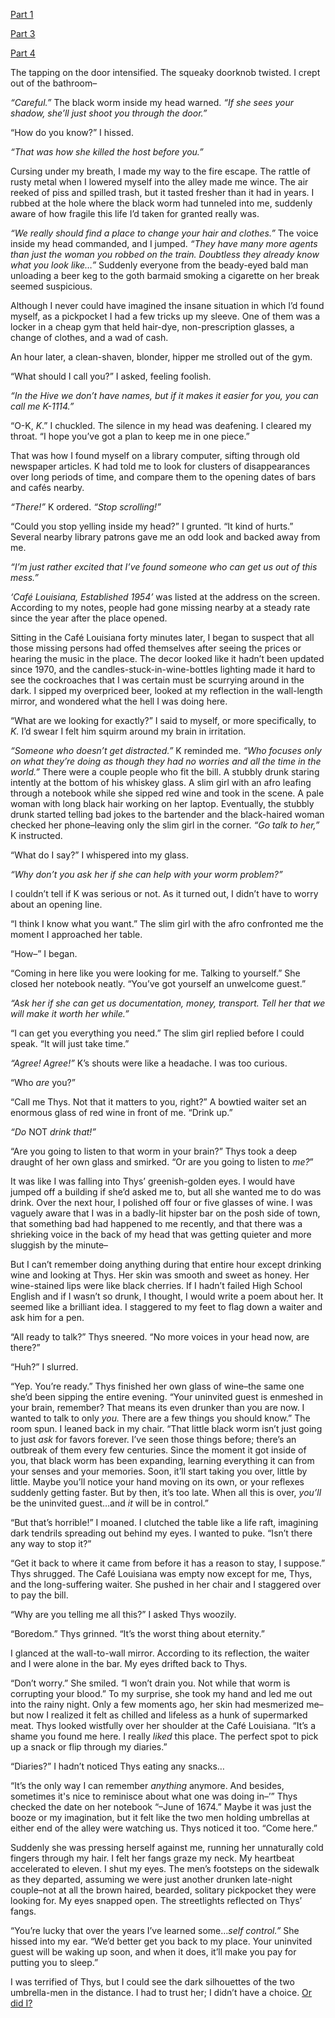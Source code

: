 [Part 1](https://www.reddit.com/r/nosleep/comments/x5vxq3/i_stole_a_purse_part_1/)

[Part 3](https://www.reddit.com/r/nosleep/comments/x845t3/i_stole_a_purse_my_body_is_no_longer_under_my/)

[Part 4](https://www.reddit.com/r/nosleep/comments/x91qfi/i_stole_a_purse_what_i_found_inside_is_taking_me/)

The tapping on the door intensified. The squeaky doorknob twisted. I crept out of the bathroom–

*“Careful.”* The black worm inside my head warned. *“If she sees your shadow, she’ll just shoot you through the door.”*

“How do you know?” I hissed.

*“That was how she killed the host before you.”*

Cursing under my breath, I made my way to the fire escape. The rattle of rusty metal when I lowered myself into the alley made me wince. The air reeked of piss and spilled trash, but it tasted fresher than it had in years. I rubbed at the hole where the black worm had tunneled into me, suddenly aware of how fragile this life I’d taken for granted really was.

*“We really should find a place to change your hair and clothes.”* The voice inside my head commanded, and I jumped. *“They have many more agents than just the woman you robbed on the train. Doubtless they already know what you look like…”* Suddenly everyone from the beady-eyed bald man unloading a beer keg to the goth barmaid smoking a cigarette on her break seemed suspicious.

Although I never could have imagined the insane situation in which I’d found myself, as a pickpocket I had a few tricks up my sleeve. One of them was a locker in a cheap gym that held hair-dye, non-prescription glasses, a change of clothes, and a wad of cash.

An hour later, a clean-shaven, blonder, hipper me strolled out of the gym.

“What should I call you?” I asked, feeling foolish.

*“In the Hive we don’t have names, but if it makes it easier for you, you can call me K-1114.”*

“O-K, *K*.” I chuckled. The silence in my head was deafening. I cleared my throat. “I hope you’ve got a plan to keep me in one piece.”

That was how I found myself on a library computer, sifting through old newspaper articles. K had told me to look for clusters of disappearances over long periods of time, and compare them to the opening dates of bars and cafés nearby.

*“There!”* K ordered. *“Stop scrolling!”*

“Could you stop yelling inside my head?” I grunted. “It kind of hurts.” Several nearby library patrons gave me an odd look and backed away from me.

*“I’m just rather excited that I’ve found someone who can get us out of this mess.”*

*‘Café Louisiana, Established 1954’* was listed at the address on the screen. According to my notes, people had gone missing nearby at a steady rate since the year after the place opened.

Sitting in the Café Louisiana forty minutes later, I began to suspect that all those missing persons had offed themselves after seeing the prices or hearing the music in the place. The decor looked like it hadn’t been updated since 1970, and the candles-stuck-in-wine-bottles lighting made it hard to see the cockroaches that I was certain must be scurrying around in the dark. I sipped my overpriced beer, looked at my reflection in the wall-length mirror, and wondered what the hell I was doing here.

“What are we looking for exactly?” I said to myself, or more specifically, to *K.* I’d swear I felt him squirm around my brain in irritation.

*“Someone who doesn’t get distracted.”* K reminded me. *“Who focuses only on what they’re doing as though they had no worries and all the time in the world.”* There were a couple people who fit the bill. A stubbly drunk staring intently at the bottom of his whiskey glass. A slim girl with an afro leafing through a notebook while she sipped red wine and took in the scene. A pale woman with long black hair working on her laptop. Eventually, the stubbly drunk started telling bad jokes to the bartender and the black-haired woman checked her phone–leaving only the slim girl in the corner. *“Go talk to her,”* K instructed.

“What do I say?” I whispered into my glass.

*“Why don’t you ask her if she can help with your worm problem?”*

I couldn’t tell if K was serious or not. As it turned out, I didn’t have to worry about an opening line.

“I think I know what you want.” The slim girl with the afro confronted me the moment I approached her table.

“How–” I began.

“Coming in here like you were looking for me. Talking to yourself.” She closed her notebook neatly. “You’ve got yourself an unwelcome guest.”

*“Ask her if she can get us documentation, money, transport. Tell her that we will make it worth her while.”*

“I can get you everything you need.” The slim girl replied before I could speak. “It will just take time.”

*“Agree! Agree!”* K’s shouts were like a headache. I was too curious.

“Who *are* you?”

“Call me Thys. Not that it matters to you, right?” A bowtied waiter set an enormous glass of red wine in front of me. “Drink up.”

*“Do* NOT *drink that!”*

“Are you going to listen to that worm in your brain?” Thys took a deep draught of her own glass and smirked. “Or are you going to listen to *me?*”

It was like I was falling into Thys’ greenish-golden eyes. I would have jumped off a building if she’d asked me to, but all she wanted me to do was drink. Over the next hour, I polished off four or five glasses of wine. I was vaguely aware that I was in a badly-lit hipster bar on the posh side of town, that something bad had happened to me recently, and that there was a shrieking voice in the back of my head that was getting quieter and more sluggish by the minute–

But I can’t remember doing anything during that entire hour except drinking wine and looking at Thys. Her skin was smooth and sweet as honey. Her wine-stained lips were like black cherries. If I hadn’t failed High School English and if I wasn’t so drunk, I thought, I would write a poem about her. It seemed like a brilliant idea. I staggered to my feet to flag down a waiter and ask him for a pen.

“All ready to talk?” Thys sneered. “No more voices in your head now, are there?”

“Huh?” I slurred.

“Yep. You’re ready.” Thys finished her own glass of wine–the same one she’d been sipping the entire evening. “Your uninvited guest is enmeshed in your brain, remember? That means its even drunker than you are now. I wanted to talk to only *you.* There are a few things you should know.” The room spun. I leaned back in my chair. “That little black worm isn’t just going to just *ask* for favors forever. I’ve seen those things before; there’s an outbreak of them every few centuries. Since the moment it got inside of you, that black worm has been expanding, learning everything it can from your senses and your memories. Soon, it’ll start taking you over, little by little. Maybe you’ll notice your hand moving on its own, or your reflexes suddenly getting faster. But by then, it’s too late. When all this is over, *you’ll* be the uninvited guest…and *it* will be in control.”

“But that’s horrible!” I moaned. I clutched the table like a life raft, imagining dark tendrils spreading out behind my eyes. I wanted to puke. “Isn’t there any way to stop it?”

“Get it back to where it came from before it has a reason to stay, I suppose.” Thys shrugged. The Café Louisiana was empty now except for me, Thys, and the long-suffering waiter. She pushed in her chair and I staggered over to pay the bill.

“Why are you telling me all this?” I asked Thys woozily.

“Boredom.” Thys grinned. “It’s the worst thing about eternity.”

I glanced at the wall-to-wall mirror. According to its reflection, the waiter and I were alone in the bar. My eyes drifted back to Thys.

“Don’t worry.” She smiled. “I won’t drain you. Not while that worm is corrupting your blood.” To my surprise, she took my hand and led me out into the rainy night. Only a few moments ago, her skin had mesmerized me–but now I realized it felt as chilled and lifeless as a hunk of supermarked meat. Thys looked wistfully over her shoulder at the Café Louisiana. “It’s a shame you found me here. I really *liked* this place. The perfect spot to pick up a snack or flip through my diaries.”

“Diaries?” I hadn’t noticed Thys eating any snacks…

“It’s the only way I can remember *anything* anymore. And besides, sometimes it's nice to reminisce about what one was doing in–’” Thys checked the date on her notebook “–June of 1674.” Maybe it was just the booze or my imagination, but it felt like the two men holding umbrellas at either end of the alley were watching us. Thys noticed it too. “Come here.”

Suddenly she was pressing herself against me, running her unnaturally cold fingers through my hair. I felt her fangs graze my neck. My heartbeat accelerated to eleven. I shut my eyes. The men’s footsteps on the sidewalk as they departed, assuming we were just another drunken late-night couple–not at all the brown haired, bearded, solitary pickpocket they were looking for. My eyes snapped open. The streetlights reflected on Thys’ fangs.

“You’re lucky that over the years I’ve learned some…*self control.”* She hissed into my ear. “We’d better get you back to my place. Your uninvited guest will be waking up soon, and when it does, it’ll make you pay for putting you to sleep.”

I was terrified of Thys, but I could see the dark silhouettes of the two umbrella-men in the distance. I had to trust her; I didn’t have a choice. [Or did I?](https://www.reddit.com/r/beardify/comments/x6pswf/you_choose_the_story_what_should_the_pickpocket/)